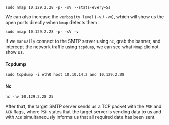 ```shell-session
sudo nmap 10.129.2.28 -p- -sV --stats-every=5s
```
We can also increase the `verbosity level` (`-v` / `-vv`), which will show us the open ports directly when `Nmap` detects them.

```shell-session
sudo nmap 10.129.2.28 -p- -sV -v 
```
If we `manually` connect to the SMTP server using `nc`, grab the banner, and intercept the network traffic using `tcpdump`, we can see what `Nmap` did not show us.

#### Tcpdump

```shell-session
sudo tcpdump -i eth0 host 10.10.14.2 and 10.129.2.28
```
#### Nc
```shell-session
nc -nv 10.129.2.28 25
```
After that, the target SMTP server sends us a TCP packet with the `PSH` and `ACK` flags, where `PSH` states that the target server is sending data to us and with `ACK` simultaneously informs us that all required data has been sent.